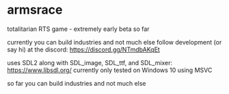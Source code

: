 # armsrace
totalitarian RTS game - extremely early beta so far

currently you can build industries and not much else
follow development (or say hi) at the discord: https://discord.gg/NTmdbAKqEt

uses SDL2 along with SDL_image, SDL_ttf, and SDL_mixer: https://www.libsdl.org/
currently only tested on Windows 10 using MSVC

so far you can build industries and not much else

